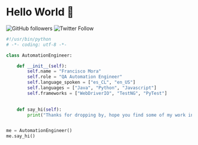 # Hello World 👋

![GitHub followers](https://img.shields.io/github/followers/fmoradev?style=social)
![Twitter Follow](https://img.shields.io/twitter/follow/fmoradev?style=social)

```python
#!/usr/bin/python
# -*- coding: utf-8 -*-

class AutomationEngineer:

    def __init__(self):
        self.name = "Francisco Mora"
        self.role = "QA Automation Engineer"
        self.language_spoken = ["es_CL", "en_US"]
        self.languages = ["Java", "Python", "Javascript"]
        self.frameworks = ["WebDriverIO", "TestNG", "PyTest"]
        

    def say_hi(self):
        print("Thanks for dropping by, hope you find some of my work interesting.")


me = AutomationEngineer()
me.say_hi()
```

